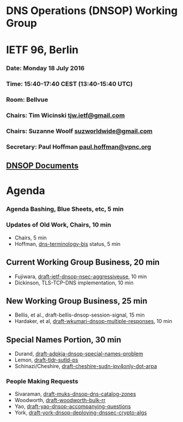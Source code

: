 # DNS Operations (DNSOP) Working Group 
# IETF 96, Berlin

### Date: Monday 18 July 2016
### Time: 15:40-17:40 CEST (13:40-15:40 UTC)
### Room: Bellvue
### Chairs: Tim Wicinski <tjw.ietf@gmail.com>
### Chairs: Suzanne Woolf <suzworldwide@gmail.com>

### Secretary: Paul Hoffman <paul.hoffman@vpnc.org>

[DNSOP Documents](https://datatracker.ietf.org/wg/dnsop/documents/)
---
# Agenda
###  Agenda Bashing, Blue Sheets, etc,  5 min

### Updates of Old Work, Chairs,   10 min
* Chairs, 5 min
* Hoffman, [dns-terminology-bis](https://datatracker.ietf.org/doc/draft-ietf-dnsop-terminology-bis/) status, 5 min

## Current Working Group Business, 20 min
* Fujiwara, [draft-ietf-dnsop-nsec-aggressiveuse](https://datatracker.ietf.org/doc/draft-ietf-dnsop-nsec-aggressiveuse/), 10 min
* Dickinson, TLS-TCP-DNS implementation, 10 min 

## New Working Group Business, 25 min
* Bellis, et al., draft-bellis-dnsop-session-signal, 15 min
* Hardaker, et al, [draft-wkumari-dnsop-multiple-responses](https://datatracker.ietf.org/doc/draft-wkumari-dnsop-multiple-responses/), 10 min

## Special Names Portion, 30 min
* Durand, [draft-adpkja-dnsop-special-names-problem](https://datatracker.ietf.org/doc/draft-adpkja-dnsop-special-names-problem/)
* Lemon, [draft-tldr-sutld-ps](https://datatracker.ietf.org/doc/draft-tldr-sutld-ps/)
* Schinazi/Cheshire, [draft-cheshire-sudn-ipv4only-dot-arpa](https://datatracker.ietf.org/doc/draft-cheshire-sudn-ipv4only-dot-arpa/)

### People Making Requests
* Sivaraman, [draft-muks-dnsop-dns-catalog-zones](https://datatracker.ietf.org/doc/draft-muks-dnsop-dns-catalog-zones/)
* Woodworth, [draft-woodworth-bulk-rr](https://datatracker.ietf.org/doc/draft-woodworth-bulk-rr/)
* Yao, [draft-yao-dnsop-accompanying-questions](https://datatracker.ietf.org/doc/draft-yao-dnsop-accompanying-questions/)
* York, [draft-york-dnsop-deploying-dnssec-crypto-algs](https://datatracker.ietf.org/doc/draft-york-dnsop-deploying-dnssec-crypto-algs/)
